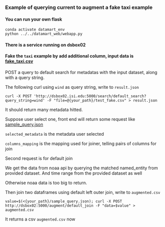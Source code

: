 ### Example of querying current to augment a fake taxi example

#### You can run your own flask
```commandline
conda activate datamart_env
python ../../datamart_web/webapp.py
```

#### There is a service running on dsbox02
#### Fake the `taxi` example by add additional column, input data is [fake_taxi.csv](./fake_taxi.csv)

POST a query to default search for metadatas with the input dataset, along with a query string.

The following curl using `wind` as query string, write to `result.json`

```commandline
curl -X POST 'http://dsbox02.isi.edu:5000/search/default_search?query_string=wind' -F "file=@{your_path}/test_fake.csv" > result.json
```

It should return many metadata hitted.

Suppose user select one, front end will return some request like [sample_query.json](./sample_query.json)

`selected_metadata` is the metadata user selected

`columns_mapping` is the mapping used for joiner, telling pairs of columns for join


Second request is for default join

We get the data from noaa api by querying the matched named_entity from provided dataset.
And time range from the provided dataset as well

Otherwise noaa data is too big to return.

Then join two dataframes using default left outer join, write to `augmented.csv`
```commandline
value=$(<{your_path}/sample_query.json); curl -X POST  http://dsbox02:5000/augment/default_join -F "data=$value" > augmented.csv
```

It returns a csv `augmented.csv` now
